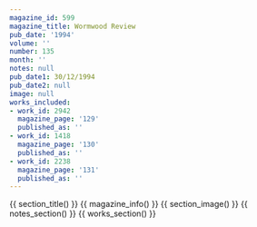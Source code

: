 ```yaml
---
magazine_id: 599
magazine_title: Wormwood Review
pub_date: '1994'
volume: ''
number: 135
month: ''
notes: null
pub_date1: 30/12/1994
pub_date2: null
image: null
works_included:
- work_id: 2942
  magazine_page: '129'
  published_as: ''
- work_id: 1418
  magazine_page: '130'
  published_as: ''
- work_id: 2238
  magazine_page: '131'
  published_as: ''
---
```


{{ section_title() }}
{{ magazine_info() }}
{{ section_image() }}
{{ notes_section() }}
{{ works_section() }}
